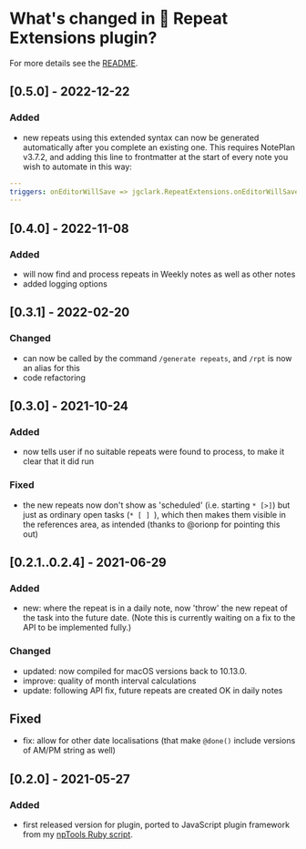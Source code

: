 # What's changed in 🔁 Repeat Extensions plugin?
For more details see the [README](https://github.com/NotePlan/plugins/tree/main/jgclark.RepeatExtensions/).

## [0.5.0] - 2022-12-22
### Added
- new repeats using this extended syntax can now be generated automatically after you complete an existing one. This requires NotePlan v3.7.2, and adding this line to frontmatter at the start of every note you wish to automate in this way:
``` yaml
---
triggers: onEditorWillSave => jgclark.RepeatExtensions.onEditorWillSave
---
```

## [0.4.0] - 2022-11-08
### Added
- will now find and process repeats in Weekly notes as well as other notes
- added logging options

## [0.3.1] - 2022-02-20
### Changed
- can now be called by the command `/generate repeats`, and `/rpt` is now an alias for this
- code refactoring

## [0.3.0] - 2021-10-24
### Added
- now tells user if no suitable repeats were found to process, to make it clear that it did run

### Fixed
- the new repeats now don't show as 'scheduled' (i.e. starting `* [>]`) but just as ordinary open tasks (`* [ ] `), which then makes them visible in the references area, as intended (thanks to @orionp for pointing this out)

## [0.2.1..0.2.4] - 2021-06-29
### Added
- new: where the repeat is in a daily note, now 'throw' the new repeat of the task into the future date. (Note this is currently waiting on a fix to the API to be implemented fully.)
### Changed
- updated: now compiled for macOS versions back to 10.13.0.
- improve: quality of month interval calculations
- update: following API fix, future repeats are created OK in daily notes

## Fixed
- fix: allow for other date localisations (that make `@done()` include versions of AM/PM string as well)

## [0.2.0] - 2021-05-27
### Added
- first released version for plugin, ported to JavaScript plugin framework from my [npTools Ruby script](https://github.com/jgclark/NotePlan-tools/).
